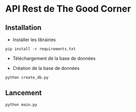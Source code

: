 # API Rest de The Good Corner

## Installation

- Installer les librairies

`pip install -r requirements.txt`

- Téléchargement de la base de données

[](https://www.kaggle.com/adityajn105/flickr8k/)

- Création de la base de données

`python create_db.py`

## Lancement

`python main.py`
